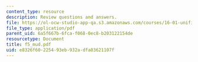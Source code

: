 ```yaml
---
content_type: resource
description: Review questions and answers.
file: https://ol-ocw-studio-app-qa.s3.amazonaws.com/courses/16-01-unified-engineering-i-ii-iii-iv-fall-2005-spring-2006/e8326f60225493eb932adfa83621107f_f5_mud.pdf
file_type: application/pdf
parent_uid: 6a5f667b-6fca-f068-0ec8-b203122154de
resourcetype: Document
title: f5_mud.pdf
uid: e8326f60-2254-93eb-932a-dfa83621107f
---
```

